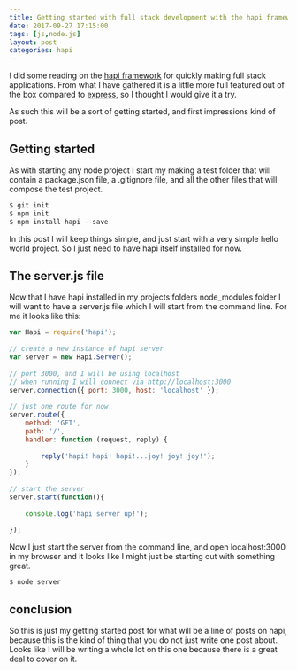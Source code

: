 ```yaml
---
title: Getting started with full stack development with the hapi framework.
date: 2017-09-27 17:15:00
tags: [js,node.js]
layout: post
categories: hapi
---
```


I did some reading on the [hapi framework](https://hapijs.com/) for quickly making full stack applications. From what I have gathered it is a little more full featured out of the box compared to [express](https://expressjs.com/), so I thought I would give it a try.

<!-- more -->

As such this will be a sort of getting started, and first impressions kind of post. 

## Getting started

As with starting any node project I start my making a test folder that will contain a package.json file, a .gitignore file, and all the other files that will compose the test project.

```js
$ git init
$ npm init
$ npm install hapi --save
```

In this post I will keep things simple, and just start with a very simple hello world project. So I just need to have hapi itself installed for now.

## The server.js file

Now that I have hapi installed in my projects folders node_modules folder I will want to have a server.js file which I will start from the command line. For me it looks like this:

```js
var Hapi = require('hapi');
 
// create a new instance of hapi server
var server = new Hapi.Server();
 
// port 3000, and I will be using localhost
// when running I will connect via http://localhost:3000
server.connection({ port: 3000, host: 'localhost' });
 
// just one route for now
server.route({
    method: 'GET',
    path: '/',
    handler: function (request, reply) {
 
        reply('hapi! hapi! hapi!...joy! joy! joy!');
    }
});
 
// start the server
server.start(function(){
 
    console.log('hapi server up!');
 
});
```

Now I just start the server from the command line, and open localhost:3000 in my browser and it looks like I might just be starting out with something great.

```
$ node server
```

## conclusion

So this is just my getting started post for what will be a line of posts on hapi, because this is the kind of thing that you do not just write one post about. Looks like I will be writing a whole lot on this one because there is a great deal to cover on it.